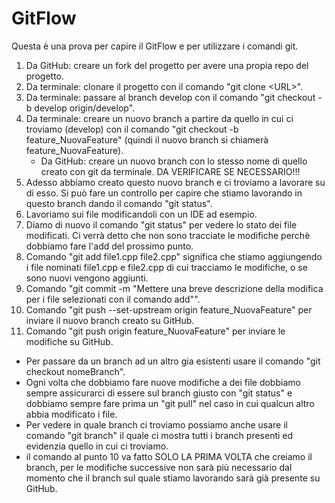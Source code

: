 # GitFlow

Questa è una prova per capire il GitFlow e per utilizzare i comandi git.

<ol>
<li> Da GitHub: creare un fork del progetto per avere una propia repo del progetto.</li>
<li> Da terminale: clonare il progetto con il comando "git clone &#60URL&#62".</li>
<li> Da terminale: passare al branch develop con il comando "git checkout -b develop origin/develop".</li>
<li> Da terminale: creare un nuovo branch a partire da quello in cui ci troviamo (develop) con il comando "git checkout -b feature_NuovaFeature" (quindi il nuovo branch si chiamerà feature_NuovaFeature).
  <ul>
<li> Da GitHub: creare un nuovo branch con lo stesso nome di quello creato con git da terminale. DA VERIFICARE SE NECESSARIO!!!</li>
  </ul></li>
<li> Adesso abbiamo creato questo nuovo branch e ci troviamo a lavorare su di esso. Si può fare un controllo per capire che stiamo lavorando in questo branch dando il comando "git status".</li>
<li> Lavoriamo sui file modificandoli con un IDE ad esempio.</li>
<li> Diamo di nuovo il comando "git status" per vedere lo stato dei file modificati. Ci verrà detto che non sono tracciate le modifiche perchè dobbiamo fare l'add del prossimo punto.</li>
<li> Comando "git add file1.cpp file2.cpp" significa che stiamo aggiungendo i file nominati file1.cpp e file2.cpp di cui tracciamo le modifiche, o se sono nuovi vengono aggiunti.</li>
<li> Comando "git commit -m "Mettere una breve descrizione della modifica per i file selezionati con il comando add"".</li>
<li> Comando "git push --set-upstream origin feature_NuovaFeature" per inviare il nuovo branch creato su GitHub. </li>
<li> Comando "git push origin feature_NuovaFeature" per inviare le modifiche su GitHub.</li>
</ol>

<ul>
<li> Per passare da un branch ad un altro gia esistenti usare il comando "git checkout nomeBranch". </li>
<li>Ogni volta che dobbiamo fare nuove modifiche a dei file dobbiamo sempre assicurarci di essere sul branch giusto con "git status" e dobbiamo sempre fare prima un "git pull" nel caso in cui qualcun altro abbia modificato i file. </li>
 <li>Per vedere in quale branch ci troviamo possiamo anche usare il comando "git branch" il quale ci mostra tutti i branch presenti ed evidenzia quello in cui ci troviamo.</li>
<li> il comando al punto 10 va fatto SOLO LA PRIMA VOLTA che creiamo il branch, per le modifiche successive non sarà più necessario dal momento che il branch sul quale stiamo lavorando sarà già presente su GitHub.</li>
</ul>
